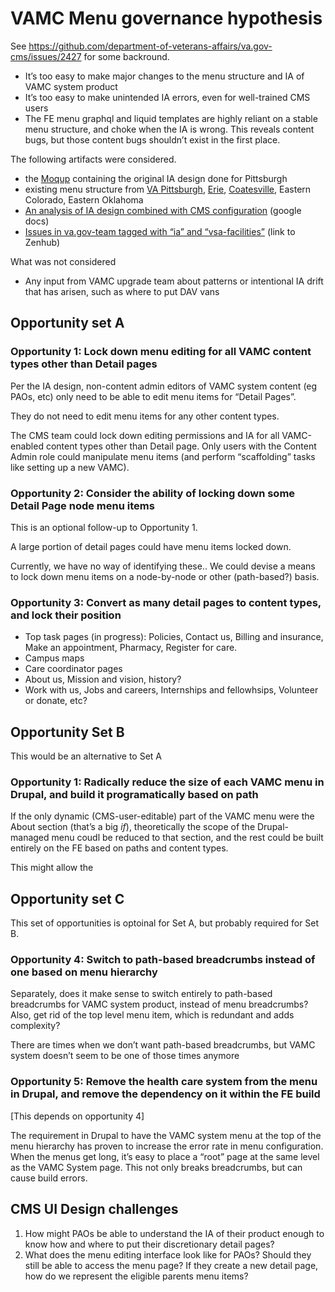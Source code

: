 # VAMC Menu governance hypothesis 

See https://github.com/department-of-veterans-affairs/va.gov-cms/issues/2427 for some backround.

*   It’s too easy to make major changes to the menu structure and IA of VAMC system product 
*   It’s too easy to make unintended IA errors, even for well-trained CMS users
*   The FE menu graphql and liquid templates are highly reliant on a stable menu structure, and choke when the IA is wrong. This reveals content bugs, but those content bugs shouldn’t exist in the first place. 

The following artifacts were considered.

*   the [Moqup](https://app.moqups.com/Rnc4BDEKrA/view/page/a9e1a59e9) containing the original IA design done for Pittsburgh 
*   existing menu structure from [VA Pittsburgh](http://va-gov-cms.lndo.site/admin/structure/menu/manage/pittsburgh-health-care?destination=/admin/structure/menu), [Erie](http://va-gov-cms.lndo.site/admin/structure/menu/manage/va-erie-health-care), [Coatesville](http://va-gov-cms.lndo.site/admin/structure/menu/manage/va-coatesville-health-care?), Eastern Colorado, Eastern Oklahoma
*   [An analysis of IA design combined with CMS configuration](https://docs.google.com/spreadsheets/d/14Mp6KpBB2wLM-xU4ypf9ZRJlYTjdufFI1drP4ygo_xo/edit#gid=839797890) (google docs)
*   [Issues in va.gov-team tagged with “ia” and “vsa-facilities”](https://app.zenhub.com/workspaces/vft-59c95ae5fda7577a9b3184f8/board?labels=ia,vsa-facilities&repos=133843125) (link to Zenhub)

What was not considered



*   Any input from VAMC upgrade team about patterns or intentional IA drift that has arisen, such as where to put DAV vans


## Opportunity set A


### Opportunity 1: Lock down menu editing for all VAMC content types other than Detail pages

Per the IA design, non-content admin editors of VAMC system content (eg PAOs, etc) only need to be able to edit menu items for “Detail Pages”.

They do not need to edit menu items for any other content types.

The CMS team could lock down editing permissions and IA for all VAMC-enabled content types other than Detail page. Only users with the Content Admin role could manipulate menu items (and perform “scaffolding” tasks like setting up a new VAMC). 


### Opportunity 2: Consider the ability of locking down some Detail Page node menu items

This is an optional follow-up to Opportunity 1.

A large portion of detail pages could have menu items locked down. 

Currently, we have no way of identifying these.. We could devise a means to lock down menu items on a node-by-node or other (path-based?) basis.


### Opportunity 3: Convert as many detail pages to content types, and lock their position



*   Top task pages (in progress): Policies, Contact us, Billing and insurance, Make an appointment, Pharmacy, Register for care. 
*   Campus maps
*   Care coordinator pages 
*   About us, Mission and vision, history? 
*   Work with us, Jobs and careers, Internships and fellowhsips, Volunteer or donate, etc? 


## Opportunity Set B

This would be an alternative to Set A


### Opportunity 1: Radically reduce the size of each VAMC menu in Drupal, and build it programatically based on path

If the only dynamic (CMS-user-editable) part of the VAMC menu were the About section (that’s a big _if_), theoretically the scope of the Drupal-managed menu coudl be reduced to that section, and the rest could be built entirely on the FE based on paths and content types. 

This might allow the 


## Opportunity set C

This set of opportunities is optoinal for Set A, but probably required for Set B. 


### Opportunity 4: Switch to path-based breadcrumbs instead of one based on menu hierarchy

Separately, does it make sense to switch entirely to path-based breadcrumbs for VAMC system product, instead of menu breadcrumbs? Also, get rid of the top level menu item, which is redundant and adds complexity?  

There are times when we don’t want path-based breadcrumbs, but VAMC system doesn’t seem to be one of those times anymore


### Opportunity 5: Remove the health care system from the menu in Drupal, and remove the dependency on it within the FE build

[This depends on opportunity 4]

The requirement in Drupal to have the VAMC system menu at the top of the menu hierarchy has proven to increase the error rate in menu configuration. When the menus get long, it’s easy to place a “root” page at the same level as the VAMC System page. This not only breaks breadcrumbs, but can cause build errors. 


## CMS UI Design challenges



1. How might PAOs be able to understand the IA of their product enough to know how and where to put their discretionary detail pages? 
2. What does the menu editing interface look like for PAOs? Should they still be able to access the menu page? If they create a new detail page, how do we represent the eligible parents menu items?
